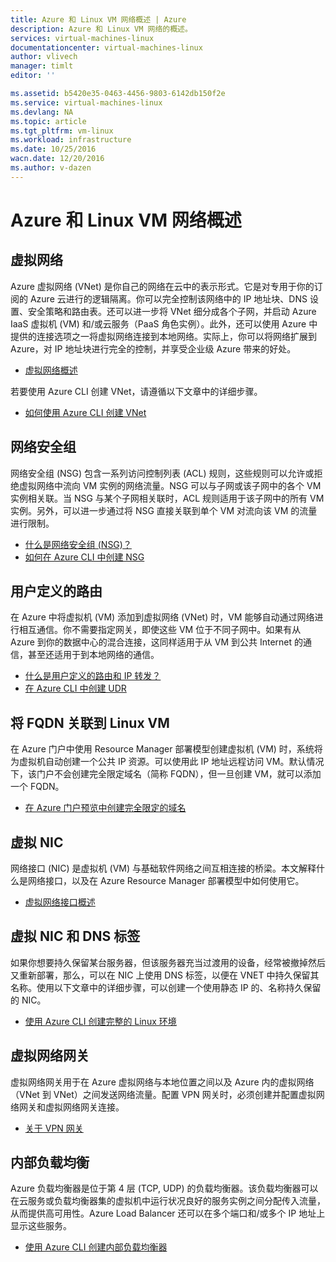 ```yaml
---
title: Azure 和 Linux VM 网络概述 | Azure
description: Azure 和 Linux VM 网络的概述。
services: virtual-machines-linux
documentationcenter: virtual-machines-linux
author: vlivech
manager: timlt
editor: ''

ms.assetid: b5420e35-0463-4456-9803-6142db150f2e
ms.service: virtual-machines-linux
ms.devlang: NA
ms.topic: article
ms.tgt_pltfrm: vm-linux
ms.workload: infrastructure
ms.date: 10/25/2016
wacn.date: 12/20/2016
ms.author: v-dazen
---
```


# Azure 和 Linux VM 网络概述
## 虚拟网络
Azure 虚拟网络 (VNet) 是你自己的网络在云中的表示形式。它是对专用于你的订阅的 Azure 云进行的逻辑隔离。你可以完全控制该网络中的 IP 地址块、DNS 设置、安全策略和路由表。还可以进一步将 VNet 细分成各个子网，并启动 Azure IaaS 虚拟机 (VM) 和/或云服务（PaaS 角色实例）。此外，还可以使用 Azure 中提供的连接选项之一将虚拟网络连接到本地网络。实际上，你可以将网络扩展到 Azure，对 IP 地址块进行完全的控制，并享受企业级 Azure 带来的好处。

* [虚拟网络概述](../../virtual-network/virtual-networks-overview.md)

若要使用 Azure CLI 创建 VNet，请遵循以下文章中的详细步骤。

* [如何使用 Azure CLI 创建 VNet](../../virtual-network/virtual-networks-create-vnet-arm-cli.md)

## 网络安全组
网络安全组 (NSG) 包含一系列访问控制列表 (ACL) 规则，这些规则可以允许或拒绝虚拟网络中流向 VM 实例的网络流量。NSG 可以与子网或该子网中的各个 VM 实例相关联。当 NSG 与某个子网相关联时，ACL 规则适用于该子网中的所有 VM 实例。另外，可以进一步通过将 NSG 直接关联到单个 VM 对流向该 VM 的流量进行限制。

* [什么是网络安全组 (NSG)？](../../virtual-network/virtual-networks-nsg.md)
* [如何在 Azure CLI 中创建 NSG](../../virtual-network/virtual-networks-create-nsg-arm-cli.md)

## 用户定义的路由
在 Azure 中将虚拟机 (VM) 添加到虚拟网络 (VNet) 时，VM 能够自动通过网络进行相互通信。你不需要指定网关，即使这些 VM 位于不同子网中。如果有从 Azure 到你的数据中心的混合连接，这同样适用于从 VM 到公共 Internet 的通信，甚至还适用于到本地网络的通信。

* [什么是用户定义的路由和 IP 转发？](../../virtual-network/virtual-networks-udr-overview.md)
* [在 Azure CLI 中创建 UDR](../../virtual-network/virtual-network-create-udr-arm-cli.md)

## 将 FQDN 关联到 Linux VM
在 Azure 门户中使用 Resource Manager 部署模型创建虚拟机 (VM) 时，系统将为虚拟机自动创建一个公共 IP 资源。可以使用此 IP 地址远程访问 VM。默认情况下，该门户不会创建完全限定域名（简称 FQDN），但一旦创建 VM，就可以添加一个 FQDN。

* [在 Azure 门户预览中创建完全限定的域名](portal-create-fqdn.md)

## 虚拟 NIC
网络接口 (NIC) 是虚拟机 (VM) 与基础软件网络之间互相连接的桥梁。本文解释什么是网络接口，以及在 Azure Resource Manager 部署模型中如何使用它。

* [虚拟网络接口概述](../../virtual-network/virtual-network-network-interface.md)

## 虚拟 NIC 和 DNS 标签
如果你想要持久保留某台服务器，但该服务器充当过渡用的设备，经常被撤掉然后又重新部署，那么，可以在 NIC 上使用 DNS 标签，以便在 VNET 中持久保留其名称。使用以下文章中的详细步骤，可以创建一个使用静态 IP 的、名称持久保留的 NIC。

* [使用 Azure CLI 创建完整的 Linux 环境](create-cli-complete.md)

## 虚拟网络网关
虚拟网络网关用于在 Azure 虚拟网络与本地位置之间以及 Azure 内的虚拟网络（VNet 到 VNet）之间发送网络流量。配置 VPN 网关时，必须创建并配置虚拟网络网关和虚拟网络网关连接。

* [关于 VPN 网关](../../vpn-gateway/vpn-gateway-about-vpngateways.md)

## 内部负载均衡
Azure 负载均衡器是位于第 4 层 (TCP, UDP) 的负载均衡器。该负载均衡器可以在云服务或负载均衡器集的虚拟机中运行状况良好的服务实例之间分配传入流量，从而提供高可用性。Azure Load Balancer 还可以在多个端口和/或多个 IP 地址上显示这些服务。

* [使用 Azure CLI 创建内部负载均衡器](../../load-balancer/load-balancer-get-started-internet-arm-cli.md)

<!---HONumber=Mooncake_1212_2016-->
